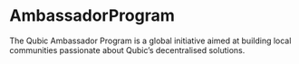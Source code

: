 # AmbassadorProgram
The Qubic Ambassador Program is a global initiative aimed at building local communities passionate about Qubic’s decentralised solutions.
